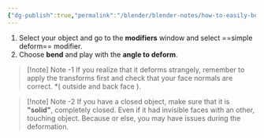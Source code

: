 ```yaml
---
{"dg-publish":true,"permalink":"/blender/blender-notes/how-to-easily-bend-an-object/","noteIcon":""}
---
```


1. Select your object and go to the **modifiers** window and select ==simple deform== modifier.
2. Choose **bend** and play with the **angle to deform**.

> [!note] Note -1
> If you realize that it deforms strangely, remember to apply the transforms first and check that your face normals are correct. *( outside and back face ).

> [!note] Note -2
> If you have a closed object, make sure that it is **"solid"**, completely closed. Even if it had invisible faces with an other, touching object. Because or else, you may have issues during the deformation.
